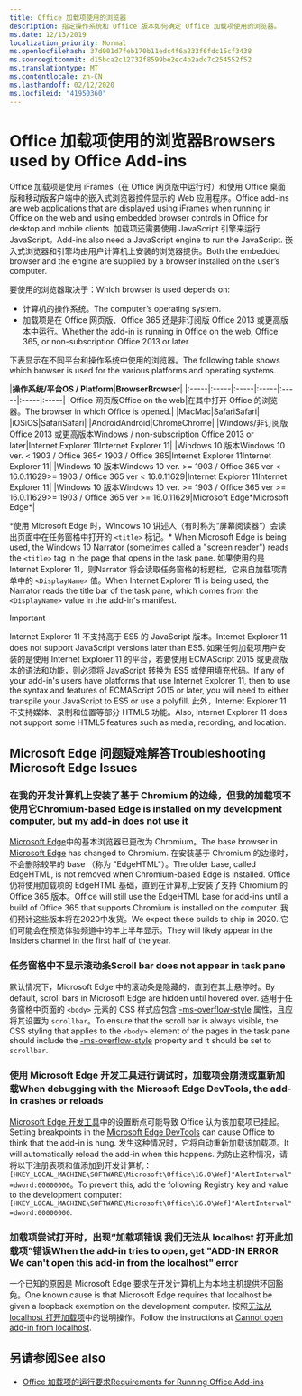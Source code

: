 ```yaml
---
title: Office 加载项使用的浏览器
description: 指定操作系统和 Office 版本如何确定 Office 加载项使用的浏览器。
ms.date: 12/13/2019
localization_priority: Normal
ms.openlocfilehash: 37d001d7feb170b11edc4f6a233f6fdc15cf3438
ms.sourcegitcommit: d15bca2c12732f8599be2ec4b2adc7c254552f52
ms.translationtype: MT
ms.contentlocale: zh-CN
ms.lasthandoff: 02/12/2020
ms.locfileid: "41950360"
---
```

# <a name="browsers-used-by-office-add-ins"></a><span data-ttu-id="87fea-103">Office 加载项使用的浏览器</span><span class="sxs-lookup"><span data-stu-id="87fea-103">Browsers used by Office Add-ins</span></span>

<span data-ttu-id="87fea-104">Office 加载项是使用 iFrames（在 Office 网页版中运行时）和使用 Office 桌面版和移动版客户端中的嵌入式浏览器控件显示的 Web 应用程序。</span><span class="sxs-lookup"><span data-stu-id="87fea-104">Office add-ins are web applications that are displayed using iFrames when running in Office on the web and using embedded browser controls in Office for desktop and mobile clients.</span></span> <span data-ttu-id="87fea-105">加载项还需要使用 JavaScript 引擎来运行 JavaScript。</span><span class="sxs-lookup"><span data-stu-id="87fea-105">Add-ins also need a JavaScript engine to run the JavaScript.</span></span> <span data-ttu-id="87fea-106">嵌入式浏览器和引擎均由用户计算机上安装的浏览器提供。</span><span class="sxs-lookup"><span data-stu-id="87fea-106">Both the embedded browser and the engine are supplied by a browser installed on the user’s computer.</span></span>

<span data-ttu-id="87fea-107">要使用的浏览器取决于：</span><span class="sxs-lookup"><span data-stu-id="87fea-107">Which browser is used depends on:</span></span>

- <span data-ttu-id="87fea-108">计算机的操作系统。</span><span class="sxs-lookup"><span data-stu-id="87fea-108">The computer’s operating system.</span></span>
- <span data-ttu-id="87fea-109">加载项是在 Office 网页版、Office 365 还是非订阅版 Office 2013 或更高版本中运行。</span><span class="sxs-lookup"><span data-stu-id="87fea-109">Whether the add-in is running in Office on the web, Office 365, or non-subscription Office 2013 or later.</span></span>

<span data-ttu-id="87fea-110">下表显示在不同平台和操作系统中使用的浏览器。</span><span class="sxs-lookup"><span data-stu-id="87fea-110">The following table shows which browser is used for the various platforms and operating systems.</span></span>

|<span data-ttu-id="87fea-111">**操作系统/平台**</span><span class="sxs-lookup"><span data-stu-id="87fea-111">**OS / Platform**</span></span>|<span data-ttu-id="87fea-112">**Browser**</span><span class="sxs-lookup"><span data-stu-id="87fea-112">**Browser**</span></span>|
|:-----|:-----|:-----|:-----|:-----|:-----|:-----|
|<span data-ttu-id="87fea-113">Office 网页版</span><span class="sxs-lookup"><span data-stu-id="87fea-113">Office on the web</span></span>|<span data-ttu-id="87fea-114">在其中打开 Office 的浏览器。</span><span class="sxs-lookup"><span data-stu-id="87fea-114">The browser in which Office is opened.</span></span>|
|<span data-ttu-id="87fea-115">Mac</span><span class="sxs-lookup"><span data-stu-id="87fea-115">Mac</span></span>|<span data-ttu-id="87fea-116">Safari</span><span class="sxs-lookup"><span data-stu-id="87fea-116">Safari</span></span>|
|<span data-ttu-id="87fea-117">iOS</span><span class="sxs-lookup"><span data-stu-id="87fea-117">iOS</span></span>|<span data-ttu-id="87fea-118">Safari</span><span class="sxs-lookup"><span data-stu-id="87fea-118">Safari</span></span>|
|<span data-ttu-id="87fea-119">Android</span><span class="sxs-lookup"><span data-stu-id="87fea-119">Android</span></span>|<span data-ttu-id="87fea-120">Chrome</span><span class="sxs-lookup"><span data-stu-id="87fea-120">Chrome</span></span>|
|<span data-ttu-id="87fea-121">Windows/非订阅版 Office 2013 或更高版本</span><span class="sxs-lookup"><span data-stu-id="87fea-121">Windows / non-subscription Office 2013 or later</span></span>|<span data-ttu-id="87fea-122">Internet Explorer 11</span><span class="sxs-lookup"><span data-stu-id="87fea-122">Internet Explorer 11</span></span>|
|<span data-ttu-id="87fea-123">Windows 10 版本</span><span class="sxs-lookup"><span data-stu-id="87fea-123">Windows 10 ver.</span></span> <span data-ttu-id="87fea-124">< 1903 / Office 365</span><span class="sxs-lookup"><span data-stu-id="87fea-124">< 1903 / Office 365</span></span>|<span data-ttu-id="87fea-125">Internet Explorer 11</span><span class="sxs-lookup"><span data-stu-id="87fea-125">Internet Explorer 11</span></span>|
|<span data-ttu-id="87fea-126">Windows 10 版本</span><span class="sxs-lookup"><span data-stu-id="87fea-126">Windows 10 ver.</span></span> <span data-ttu-id="87fea-127">>= 1903 / Office 365 ver < 16.0.11629</span><span class="sxs-lookup"><span data-stu-id="87fea-127">>= 1903 / Office 365 ver < 16.0.11629</span></span>|<span data-ttu-id="87fea-128">Internet Explorer 11</span><span class="sxs-lookup"><span data-stu-id="87fea-128">Internet Explorer 11</span></span>|
|<span data-ttu-id="87fea-129">Windows 10 版本</span><span class="sxs-lookup"><span data-stu-id="87fea-129">Windows 10 ver.</span></span> <span data-ttu-id="87fea-130">>= 1903 / Office 365 ver >= 16.0.11629</span><span class="sxs-lookup"><span data-stu-id="87fea-130">>= 1903 / Office 365 ver >= 16.0.11629</span></span>|<span data-ttu-id="87fea-131">Microsoft Edge\*</span><span class="sxs-lookup"><span data-stu-id="87fea-131">Microsoft Edge\*</span></span>|

<span data-ttu-id="87fea-132">\*使用 Microsoft Edge 时，Windows 10 讲述人（有时称为“屏幕阅读器”）会读出页面中在任务窗格中打开的 `<title>` 标记。</span><span class="sxs-lookup"><span data-stu-id="87fea-132">\* When Microsoft Edge is being used, the Windows 10 Narrator (sometimes called a "screen reader") reads the `<title>` tag in the page that opens in the task pane.</span></span> <span data-ttu-id="87fea-133">如果使用的是 Internet Explorer 11，则Narrator 将会读取任务窗格的标题栏，它来自加载项清单中的 `<DisplayName>` 值。</span><span class="sxs-lookup"><span data-stu-id="87fea-133">When Internet Explorer 11 is being used, the Narrator reads the title bar of the task pane, which comes from the `<DisplayName>` value in the add-in's manifest.</span></span>

> [!IMPORTANT]
> <span data-ttu-id="87fea-134">Internet Explorer 11 不支持高于 ES5 的 JavaScript 版本。</span><span class="sxs-lookup"><span data-stu-id="87fea-134">Internet Explorer 11 does not support JavaScript versions later than ES5.</span></span> <span data-ttu-id="87fea-135">如果任何加载项用户安装的是使用 Internet Explorer 11 的平台，若要使用 ECMAScript 2015 或更高版本的语法和功能，则必须将 JavaScript 转换为 ES5 或使用填充代码。</span><span class="sxs-lookup"><span data-stu-id="87fea-135">If any of your add-in's users have platforms that use Internet Explorer 11, then to use the syntax and features of ECMAScript 2015 or later, you will need to either transpile your JavaScript to ES5 or use a polyfill.</span></span> <span data-ttu-id="87fea-136">此外，Internet Explorer 11 不支持媒体、录制和位置等部分 HTML5 功能。</span><span class="sxs-lookup"><span data-stu-id="87fea-136">Also, Internet Explorer 11 does not support some HTML5 features such as media, recording, and location.</span></span>

## <a name="troubleshooting-microsoft-edge-issues"></a><span data-ttu-id="87fea-137">Microsoft Edge 问题疑难解答</span><span class="sxs-lookup"><span data-stu-id="87fea-137">Troubleshooting Microsoft Edge Issues</span></span>

### <a name="chromium-based-edge-is-installed-on-my-development-computer-but-my-add-in-does-not-use-it"></a><span data-ttu-id="87fea-138">在我的开发计算机上安装了基于 Chromium 的边缘，但我的加载项不使用它</span><span class="sxs-lookup"><span data-stu-id="87fea-138">Chromium-based Edge is installed on my development computer, but my add-in does not use it</span></span>

<span data-ttu-id="87fea-139">[Microsoft Edge](https://support.microsoft.com/help/4501095/download-the-new-microsoft-edge-based-on-chromium)中的基本浏览器已更改为 Chromium。</span><span class="sxs-lookup"><span data-stu-id="87fea-139">The base browser in [Microsoft Edge](https://support.microsoft.com/help/4501095/download-the-new-microsoft-edge-based-on-chromium) has changed to Chromium.</span></span> <span data-ttu-id="87fea-140">在安装基于 Chromium 的边缘时，不会删除较早的 base （称为 "EdgeHTML"）。</span><span class="sxs-lookup"><span data-stu-id="87fea-140">The older base, called EdgeHTML, is not removed when Chromium-based Edge is installed.</span></span> <span data-ttu-id="87fea-141">Office 仍将使用加载项的 EdgeHTML 基础，直到在计算机上安装了支持 Chromium 的 Office 365 版本。</span><span class="sxs-lookup"><span data-stu-id="87fea-141">Office will still use the EdgeHTML base for add-ins until a build of Office 365 that supports Chromium is installed on the computer.</span></span> <span data-ttu-id="87fea-142">我们预计这些版本将在2020中发货。</span><span class="sxs-lookup"><span data-stu-id="87fea-142">We expect these builds to ship in 2020.</span></span> <span data-ttu-id="87fea-143">它们可能会在预览体验频道中的年上半年显示。</span><span class="sxs-lookup"><span data-stu-id="87fea-143">They will likely appear in the Insiders channel in the first half of the year.</span></span>

### <a name="scroll-bar-does-not-appear-in-task-pane"></a><span data-ttu-id="87fea-144">任务窗格中不显示滚动条</span><span class="sxs-lookup"><span data-stu-id="87fea-144">Scroll bar does not appear in task pane</span></span>

<span data-ttu-id="87fea-145">默认情况下，Microsoft Edge 中的滚动条是隐藏的，直到在其上悬停时。</span><span class="sxs-lookup"><span data-stu-id="87fea-145">By default, scroll bars in Microsoft Edge are hidden until hovered over.</span></span> <span data-ttu-id="87fea-146">适用于任务窗格中页面的 `<body>` 元素的 CSS 样式应包含 [-ms-overflow-style](https://developer.mozilla.org/docs/Web/CSS/-ms-overflow-style) 属性，且应将其设置为 `scrollbar`。</span><span class="sxs-lookup"><span data-stu-id="87fea-146">To ensure that the scroll bar is always visible, the CSS styling that applies to the `<body>` element of the pages in the task pane should include the [-ms-overflow-style](https://developer.mozilla.org/docs/Web/CSS/-ms-overflow-style) property and it should be set to `scrollbar`.</span></span> 

### <a name="when-debugging-with-the-microsoft-edge-devtools-the-add-in-crashes-or-reloads"></a><span data-ttu-id="87fea-147">使用 Microsoft Edge 开发工具进行调试时，加载项会崩溃或重新加载</span><span class="sxs-lookup"><span data-stu-id="87fea-147">When debugging with the Microsoft Edge DevTools, the add-in crashes or reloads</span></span>

<span data-ttu-id="87fea-148">[Microsoft Edge 开发工具](https://www.microsoft.com/p/microsoft-edge-devtools-preview/9mzbfrmz0mnj?rtc=1&activetab=pivot%3Aoverviewtab)中的设置断点可能导致 Office 认为该加载项已挂起。</span><span class="sxs-lookup"><span data-stu-id="87fea-148">Setting breakpoints in the [Microsoft Edge DevTools](https://www.microsoft.com/p/microsoft-edge-devtools-preview/9mzbfrmz0mnj?rtc=1&activetab=pivot%3Aoverviewtab) can cause Office to think that the add-in is hung.</span></span> <span data-ttu-id="87fea-149">发生这种情况时，它将自动重新加载该加载项。</span><span class="sxs-lookup"><span data-stu-id="87fea-149">It will automatically reload the add-in when this happens.</span></span> <span data-ttu-id="87fea-150">为防止这种情况，请将以下注册表项和值添加到开发计算机：`[HKEY_LOCAL_MACHINE\SOFTWARE\Microsoft\Office\16.0\Wef]"AlertInterval"=dword:00000000`。</span><span class="sxs-lookup"><span data-stu-id="87fea-150">To prevent this, add the following Registry key and value to the development computer: `[HKEY_LOCAL_MACHINE\SOFTWARE\Microsoft\Office\16.0\Wef]"AlertInterval"=dword:00000000`.</span></span>

### <a name="when-the-add-in-tries-to-open-get-add-in-error-we-cant-open-this-add-in-from-the-localhost-error"></a><span data-ttu-id="87fea-151">加载项尝试打开时，出现“加载项错误 我们无法从 localhost 打开此加载项”错误</span><span class="sxs-lookup"><span data-stu-id="87fea-151">When the add-in tries to open, get "ADD-IN ERROR We can't open this add-in from the localhost" error</span></span>

<span data-ttu-id="87fea-152">一个已知的原因是 Microsoft Edge 要求在开发计算机上为本地主机提供环回豁免。</span><span class="sxs-lookup"><span data-stu-id="87fea-152">One known cause is that Microsoft Edge requires that localhost be given a loopback exemption on the development computer.</span></span> <span data-ttu-id="87fea-153">按照[无法从 localhost 打开加载项](/office/troubleshoot/error-messages/cannot-open-add-in-from-localhost)中的说明操作。</span><span class="sxs-lookup"><span data-stu-id="87fea-153">Follow the instructions at [Cannot open add-in from localhost](/office/troubleshoot/error-messages/cannot-open-add-in-from-localhost).</span></span>


## <a name="see-also"></a><span data-ttu-id="87fea-154">另请参阅</span><span class="sxs-lookup"><span data-stu-id="87fea-154">See also</span></span>

- [<span data-ttu-id="87fea-155">Office 加载项的运行要求</span><span class="sxs-lookup"><span data-stu-id="87fea-155">Requirements for Running Office Add-ins</span></span>](requirements-for-running-office-add-ins.md)
